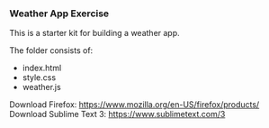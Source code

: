 ###  Weather App Exercise

This is a starter kit for building a weather app.

The folder consists of:
- index.html
- style.css
- weather.js

Download Firefox: https://www.mozilla.org/en-US/firefox/products/
Download Sublime Text 3: https://www.sublimetext.com/3
